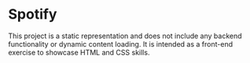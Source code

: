 # Spotify
This project is a static representation and does not include any backend functionality or dynamic content loading. It is intended as a front-end exercise to showcase HTML and CSS skills.
